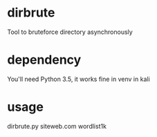 # dirbrute
Tool to bruteforce directory asynchronously
# dependency
You'll need Python 3.5, it works fine in venv in kali
# usage
dirbrute.py siteweb.com wordlist1k
